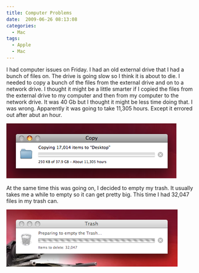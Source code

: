 ```yaml
---
title: Computer Problems
date:  2009-06-26 08:13:08
categories:
  - Mac
tags:
  - Apple
  - Mac
---
```


I had computer issues on Friday. I had an old external drive that I had a bunch of files on. The drive is going slow so I think it is about to die. I needed to copy a bunch of the files from the external drive and on to a network drive. I thought it might be a little smarter if I copied the files from the external drive to my computer and then from my computer to the network drive. It was 40 Gb but I thought it might be less time doing that. I was wrong. Apparently it was going to take 11,305 hours. Except it errored out after abut an hour.

<img class="alignnone size-full wp-image-289" src="/assets/images/posts/2009/09/copy.png" alt="" width="447" height="144" />

At the same time this was going on, I decided to empty my trash. It usually takes me a while to empty so it can get pretty big. This time I had 32,047 files in my trash can.

<img class="alignnone size-full wp-image-290" src="/assets/images/posts/2009/09/trash.png" alt="" width="450" height="150" />
